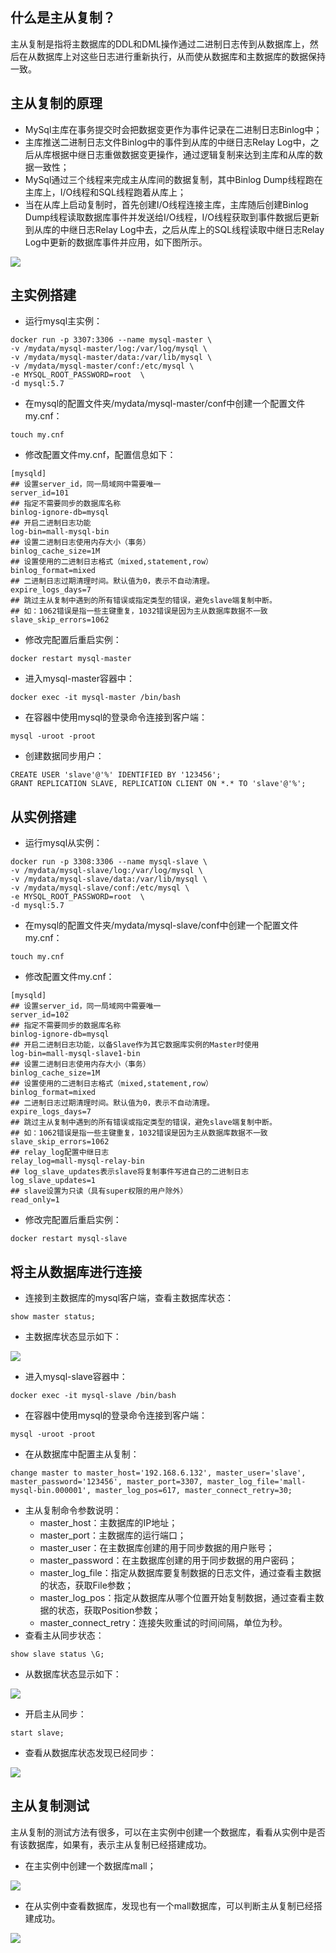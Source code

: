 ## 什么是主从复制？
主从复制是指将主数据库的DDL和DML操作通过二进制日志传到从数据库上，然后在从数据库上对这些日志进行重新执行，从而使从数据库和主数据库的数据保持一致。
## 主从复制的原理

- MySql主库在事务提交时会把数据变更作为事件记录在二进制日志Binlog中；
- 主库推送二进制日志文件Binlog中的事件到从库的中继日志Relay Log中，之后从库根据中继日志重做数据变更操作，通过逻辑复制来达到主库和从库的数据一致性；
- MySql通过三个线程来完成主从库间的数据复制，其中Binlog Dump线程跑在主库上，I/O线程和SQL线程跑着从库上；
- 当在从库上启动复制时，首先创建I/O线程连接主库，主库随后创建Binlog Dump线程读取数据库事件并发送给I/O线程，I/O线程获取到事件数据后更新到从库的中继日志Relay Log中去，之后从库上的SQL线程读取中继日志Relay Log中更新的数据库事件并应用，如下图所示。

![](https://cdn.nlark.com/yuque/0/2024/webp/2811620/1719449351988-28c8350c-de58-4d1f-84ea-64acf5c1e311.webp#averageHue=%23f8f8f8&clientId=u9acb29c0-b0d3-4&from=paste&id=u79a8895b&originHeight=323&originWidth=602&originalType=url&ratio=1.5&rotation=0&showTitle=false&status=done&style=none&taskId=u85eeb275-e431-4c0c-bcdc-c9eb1239505&title=)
## 主实例搭建

- 运行mysql主实例：
```
docker run -p 3307:3306 --name mysql-master \
-v /mydata/mysql-master/log:/var/log/mysql \
-v /mydata/mysql-master/data:/var/lib/mysql \
-v /mydata/mysql-master/conf:/etc/mysql \
-e MYSQL_ROOT_PASSWORD=root  \
-d mysql:5.7
```

- 在mysql的配置文件夹/mydata/mysql-master/conf中创建一个配置文件my.cnf：
```
touch my.cnf
```

- 修改配置文件my.cnf，配置信息如下：
```
[mysqld]
## 设置server_id，同一局域网中需要唯一
server_id=101
## 指定不需要同步的数据库名称
binlog-ignore-db=mysql
## 开启二进制日志功能
log-bin=mall-mysql-bin
## 设置二进制日志使用内存大小（事务）
binlog_cache_size=1M
## 设置使用的二进制日志格式（mixed,statement,row）
binlog_format=mixed
## 二进制日志过期清理时间。默认值为0，表示不自动清理。
expire_logs_days=7
## 跳过主从复制中遇到的所有错误或指定类型的错误，避免slave端复制中断。
## 如：1062错误是指一些主键重复，1032错误是因为主从数据库数据不一致
slave_skip_errors=1062
```

- 修改完配置后重启实例：
```
docker restart mysql-master
```

- 进入mysql-master容器中：
```
docker exec -it mysql-master /bin/bash
```

- 在容器中使用mysql的登录命令连接到客户端：
```
mysql -uroot -proot
```

- 创建数据同步用户：
```
CREATE USER 'slave'@'%' IDENTIFIED BY '123456';
GRANT REPLICATION SLAVE, REPLICATION CLIENT ON *.* TO 'slave'@'%';
```
## 从实例搭建

- 运行mysql从实例：
```
docker run -p 3308:3306 --name mysql-slave \
-v /mydata/mysql-slave/log:/var/log/mysql \
-v /mydata/mysql-slave/data:/var/lib/mysql \
-v /mydata/mysql-slave/conf:/etc/mysql \
-e MYSQL_ROOT_PASSWORD=root  \
-d mysql:5.7
```

- 在mysql的配置文件夹/mydata/mysql-slave/conf中创建一个配置文件my.cnf：
```
touch my.cnf
```

- 修改配置文件my.cnf：
```
[mysqld]
## 设置server_id，同一局域网中需要唯一
server_id=102
## 指定不需要同步的数据库名称
binlog-ignore-db=mysql
## 开启二进制日志功能，以备Slave作为其它数据库实例的Master时使用
log-bin=mall-mysql-slave1-bin
## 设置二进制日志使用内存大小（事务）
binlog_cache_size=1M
## 设置使用的二进制日志格式（mixed,statement,row）
binlog_format=mixed
## 二进制日志过期清理时间。默认值为0，表示不自动清理。
expire_logs_days=7
## 跳过主从复制中遇到的所有错误或指定类型的错误，避免slave端复制中断。
## 如：1062错误是指一些主键重复，1032错误是因为主从数据库数据不一致
slave_skip_errors=1062
## relay_log配置中继日志
relay_log=mall-mysql-relay-bin
## log_slave_updates表示slave将复制事件写进自己的二进制日志
log_slave_updates=1
## slave设置为只读（具有super权限的用户除外）
read_only=1
```

- 修改完配置后重启实例：
```
docker restart mysql-slave
```
## 将主从数据库进行连接

- 连接到主数据库的mysql客户端，查看主数据库状态：
```
show master status;
```

- 主数据库状态显示如下：

![](https://cdn.nlark.com/yuque/0/2024/webp/2811620/1719449370319-5ac73182-f545-4acf-a2a0-f8553913df65.webp#averageHue=%230b0908&clientId=u9acb29c0-b0d3-4&from=paste&id=u9114a05c&originHeight=150&originWidth=917&originalType=url&ratio=1.5&rotation=0&showTitle=false&status=done&style=none&taskId=u100dc5ad-898f-4136-b847-dd411756afe&title=)

- 进入mysql-slave容器中：
```
docker exec -it mysql-slave /bin/bash
```

- 在容器中使用mysql的登录命令连接到客户端：
```
mysql -uroot -proot
```

- 在从数据库中配置主从复制：
```
change master to master_host='192.168.6.132', master_user='slave', master_password='123456', master_port=3307, master_log_file='mall-mysql-bin.000001', master_log_pos=617, master_connect_retry=30;
```

- 主从复制命令参数说明：
   - master_host：主数据库的IP地址；
   - master_port：主数据库的运行端口；
   - master_user：在主数据库创建的用于同步数据的用户账号；
   - master_password：在主数据库创建的用于同步数据的用户密码；
   - master_log_file：指定从数据库要复制数据的日志文件，通过查看主数据的状态，获取File参数；
   - master_log_pos：指定从数据库从哪个位置开始复制数据，通过查看主数据的状态，获取Position参数；
   - master_connect_retry：连接失败重试的时间间隔，单位为秒。
- 查看主从同步状态：
```
show slave status \G;
```

- 从数据库状态显示如下：

![](https://cdn.nlark.com/yuque/0/2024/webp/2811620/1719449370240-4a2c6484-0b7d-4b94-8eef-298dd08248d1.webp#averageHue=%23393732&clientId=u9acb29c0-b0d3-4&from=paste&id=udfed0d10&originHeight=762&originWidth=571&originalType=url&ratio=1.5&rotation=0&showTitle=false&status=done&style=none&taskId=ud8ad1a17-dc31-43ee-893c-aaa09d25edd&title=)

- 开启主从同步：
```
start slave;
```

- 查看从数据库状态发现已经同步：

![](https://cdn.nlark.com/yuque/0/2024/webp/2811620/1719449370298-e8efe71d-14ce-4947-b2d2-c5ff7b039a37.webp#averageHue=%235a544a&clientId=u9acb29c0-b0d3-4&from=paste&id=uac87e57c&originHeight=383&originWidth=585&originalType=url&ratio=1.5&rotation=0&showTitle=false&status=done&style=none&taskId=u13a8f95f-efb4-4927-b37e-47fc2cb69e2&title=)
## 主从复制测试
主从复制的测试方法有很多，可以在主实例中创建一个数据库，看看从实例中是否有该数据库，如果有，表示主从复制已经搭建成功。

- 在主实例中创建一个数据库mall；

![](https://cdn.nlark.com/yuque/0/2024/webp/2811620/1719449370591-ff62c1ed-3853-4dc2-8bad-7ac3cd22312d.webp#averageHue=%23080606&clientId=u9acb29c0-b0d3-4&from=paste&id=udd4ee88f&originHeight=289&originWidth=417&originalType=url&ratio=1.5&rotation=0&showTitle=false&status=done&style=none&taskId=u7d3067e0-4cd0-4707-b3ac-2a04b41f50c&title=)

- 在从实例中查看数据库，发现也有一个mall数据库，可以判断主从复制已经搭建成功。

![](https://cdn.nlark.com/yuque/0/2024/webp/2811620/1719449370503-4d6f483c-7696-4837-9c11-33a9cf4427d1.webp#averageHue=%23524941&clientId=u9acb29c0-b0d3-4&from=paste&id=u8fa24c88&originHeight=231&originWidth=388&originalType=url&ratio=1.5&rotation=0&showTitle=false&status=done&style=none&taskId=ub73573b7-afba-4b24-b91a-99ca7642154&title=)
